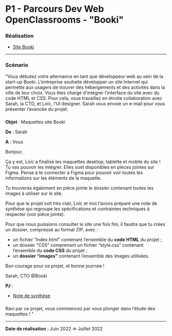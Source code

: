 # P1 - Parcours Dev Web OpenClassrooms - "Booki"

### Réalisation 

- [Site Booki](https://barthrachel.github.io/Booki/)

---

### Scénario 

"Vous débutez votre alternance en tant que développeur web au sein de la start-up Booki.
L’entreprise souhaite développer un site Internet qui permette aux usagers de trouver des hébergements et des activités dans la ville de leur choix.
Vous êtes chargé d'intégrer l'interface du site avec du code HTML et CSS. Pour cela, vous travaillez en étroite collaboration avec Sarah, la CTO, et Loïc, l’UI designer. 
Sarah vous envoie un e-mail pour vous présenter l’avancée du projet.
###
**Objet** : Maquettes site Booki

**De** : Sarah

**A** : Vous

Bonjour,

Ça y est, Loïc a finalisé les maquettes desktop, tablette et mobile du site ! Tu vas pouvoir les intégrer. Elles sont disponibles en pièces jointes sur Figma. Pense à te connecter à Figma pour pouvoir voir toutes les informations sur les éléments de la maquette.

Tu trouveras également en pièce jointe le dossier contenant toutes les images à utiliser sur le site.

Pour que le projet soit très clair, Loïc et moi t’avons préparé une note de synthèse qui regroupe les spécifications et contraintes techniques à respecter (voir pièce jointe).


Pour que nous puissions consulter le site une fois fini, il faudra que tu crées un dossier, compressé au format ZIP, avec :

- un fichier “index.html” contenant l’ensemble du **code HTML** du projet ;
- un dossier “CSS” comprenant un fichier “style.css” contenant l’ensemble du **code CSS** du projet ;
- un **dossier “images”** contenant l’ensemble des images utilisées.

Bon courage pour ce projet, et bonne journée !


Sarah, CTO @Booki

**PJ** :
- [Note de synthèse](https://course.oc-static.com/projects/D%C3%A9veloppeur+Web/IW_P3+HTML+CSS+Booki/Note+de+synthe%CC%80se+pour+inte%CC%81gration+du+site+Booki+(IW).pdf)
###
Ravi par ce projet, vous commencez par vous plonger dans l’étude des maquettes ! "

---

**Date de réalisation** : Juin 2022 => Juillet 2022
